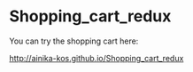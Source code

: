 # Shopping_cart_redux
You can try the shopping cart here:

http://ainika-kos.github.io/Shopping_cart_redux
